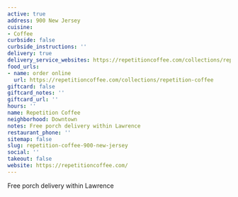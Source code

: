```yaml
---
active: true
address: 900 New Jersey
cuisine:
- Coffee
curbside: false
curbside_instructions: ''
delivery: true
delivery_service_websites: https://repetitioncoffee.com/collections/repetition-coffee
food_urls:
- name: order online
  url: https://repetitioncoffee.com/collections/repetition-coffee
giftcard: false
giftcard_notes: ''
giftcard_url: ''
hours: ''
name: Repetition Coffee
neighborhood: Downtown
notes: Free porch delivery within Lawrence
restaurant_phone: ''
sitemap: false
slug: repetition-coffee-900-new-jersey
social: ''
takeout: false
website: https://repetitioncoffee.com/
---
```


Free porch delivery within Lawrence